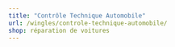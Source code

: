 ```yaml
---
title: "Contrôle Technique Automobile"
url: /wingles/controle-technique-automobile/
shop: réparation de voitures
---
```

